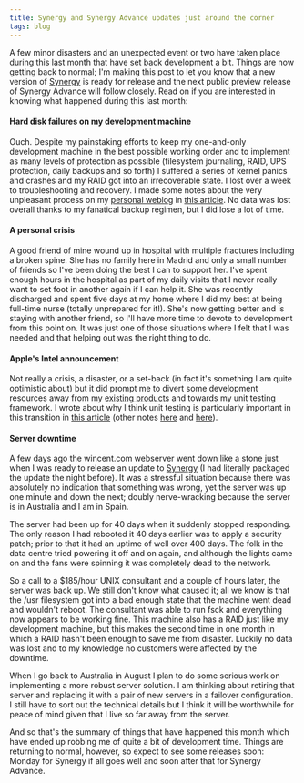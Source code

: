 ```yaml
---
title: Synergy and Synergy Advance updates just around the corner
tags: blog
---
```


A few minor disasters and an unexpected event or two have taken place during this last month that have set back development a bit. Things are now getting back to normal; I'm making this post to let you know that a new version of [Synergy](http://www.wincent.com/a/products/synergy-classic/) is ready for release and the next public preview release of Synergy Advance will follow closely. Read on if you are interested in knowing what happened during this last month:

#### Hard disk failures on my development machine

Ouch. Despite my painstaking efforts to keep my one-and-only development machine in the best possible working order and to implement as many levels of protection as possible (filesystem journaling, RAID, UPS protection, daily backups and so forth) I suffered a series of kernel panics and crashes and my RAID got into an irrecoverable state. I lost over a week to troubleshooting and recovery. I made some notes about the very unpleasant process on my [personal weblog](http://www.wincent.com/a/about/wincent/weblog/) in [this article](http://www.wincent.com/a/about/wincent/weblog/archives/2005/05/1041_kernel_pan.php). No data was lost overall thanks to my fanatical backup regimen, but I did lose a lot of time.

#### A personal crisis

A good friend of mine wound up in hospital with multiple fractures including a broken spine. She has no family here in Madrid and only a small number of friends so I've been doing the best I can to support her. I've spent enough hours in the hospital as part of my daily visits that I never really want to set foot in another again if I can help it. She was recently discharged and spent five days at my home where I did my best at being full-time nurse (totally unprepared for it!). She's now getting better and is staying with another friend, so I'll have more time to devote to development from this point on. It was just one of those situations where I felt that I was needed and that helping out was the right thing to do.

#### Apple's Intel announcement

Not really a crisis, a disaster, or a set-back (in fact it's something I am quite optimistic about) but it did prompt me to divert some development resources away from my [existing products](http://www.wincent.com/a/products/synergy-classic/) and towards my unit testing framework. I wrote about why I think unit testing is particularly important in this transition in [this article](http://www.wincent.com/a/about/wincent/weblog/archives/2005/06/unit_testing_an.php) (other notes [here](http://www.wincent.com/a/about/wincent/weblog/archives/2005/06/handling_except.php) and [here](http://www.wincent.com/a/about/wincent/weblog/archives/2005/06/mock_objects_in.php)).

#### Server downtime

A few days ago the wincent.com webserver went down like a stone just when I was ready to release an update to [Synergy](http://www.wincent.com/a/products/synergy-classic/) (I had literally packaged the update the night before). It was a stressful situation because there was absolutely no indication that something was wrong, yet the server was up one minute and down the next; doubly nerve-wracking because the server is in Australia and I am in Spain.

The server had been up for 40 days when it suddenly stopped responding. The only reason I had rebooted it 40 days earlier was to apply a security patch; prior to that it had an uptime of well over 400 days. The folk in the data centre tried powering it off and on again, and although the lights came on and the fans were spinning it was completely dead to the network.

So a call to a \$185/hour UNIX consultant and a couple of hours later, the server was back up. We still don't know what caused it; all we know is that the /usr filesystem got into a bad enough state that the machine went dead and wouldn't reboot. The consultant was able to run fsck and everything now appears to be working fine. This machine also has a RAID just like my development machine, but this makes the second time in one month in which a RAID hasn't been enough to save me from disaster. Luckily no data was lost and to my knowledge no customers were affected by the downtime.

When I go back to Australia in August I plan to do some serious work on implementing a more robust server solution. I am thinking about retiring that server and replacing it with a pair of new servers in a failover configuration. I still have to sort out the technical details but I think it will be worthwhile for peace of mind given that I live so far away from the server.

And so that's the summary of things that have happened this month which have ended up robbing me of quite a bit of development time. Things are returning to normal, however, so expect to see some releases soon: Monday for Synergy if all goes well and soon after that for Synergy Advance.
